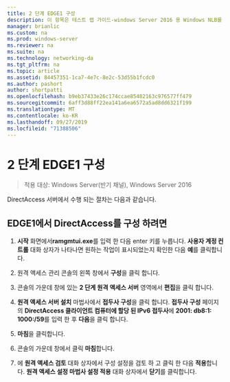 ```yaml
---
title: 2 단계 EDGE1 구성
description: 이 항목은 테스트 랩 가이드-windows Server 2016 용 Windows NLB를 사용 하는 클러스터의 DirectAccess 시연에 포함 되어 있습니다.
manager: brianlic
ms.custom: na
ms.prod: windows-server
ms.reviewer: na
ms.suite: na
ms.technology: networking-da
ms.tgt_pltfrm: na
ms.topic: article
ms.assetid: 84457351-1ca7-4e7c-8e2c-53d55b1fcdc0
ms.author: pashort
author: shortpatti
ms.openlocfilehash: b9eb37433e26c174ccae85482163c976577ff479
ms.sourcegitcommit: 6aff3d88ff22ea141a6ea6572a5ad8dd6321f199
ms.translationtype: MT
ms.contentlocale: ko-KR
ms.lasthandoff: 09/27/2019
ms.locfileid: "71388506"
---
```

# <a name="step-2-configure-edge1"></a>2 단계 EDGE1 구성

>적용 대상: Windows Server(반기 채널), Windows Server 2016

DirectAccess 서버에서 수행 되는 절차는 다음과 같습니다.

## <a name="to-configure-directaccess-on-edge1"></a>EDGE1에서 DirectAccess를 구성 하려면
  
1.  **시작** 화면에서**ramgmtui.exe**를 입력 한 다음 enter 키를 누릅니다. **사용자 계정 컨트롤** 대화 상자가 나타나면 원하는 작업이 표시되었는지 확인한 다음 **예**를 클릭합니다.  
  
2.  원격 액세스 관리 콘솔의 왼쪽 창에서 **구성**을 클릭 합니다.  
  
3.  콘솔의 가운데 창에 있는 **2 단계 원격 액세스 서버** 영역에서 **편집**을 클릭 합니다.  
  
4.  **원격 액세스 서버 설치** 마법사에서 **접두사 구성**을 클릭 합니다. **접두사 구성** 페이지의 **DirectAccess 클라이언트 컴퓨터에 할당 된 IPv6 접두사**에 **2001: db8:1: 1000:/59**를 입력 한 후 **다음**을 클릭 합니다.  
  
5.  **마침**을 클릭합니다.  
  
6.  콘솔의 가운데 창에서 클릭 **마침**합니다.  
  
7.  에 **원격 액세스 검토** 대화 상자에서 구성 설정을 검토 하 고 클릭 한 다음 **적용**합니다. **원격 액세스 설정 마법사 설정 적용** 대화 상자에서 **닫기**를 클릭합니다.
